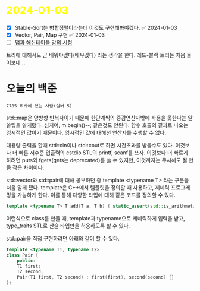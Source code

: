 # <span style="color:yellow">2024-01-03</span>

- [x] Stable-Sort는 병합정렬이라는데 이것도 구현해봐야겠다. ✅ 2024-01-03
- [x] Vector, Pair, Map 구현 ✅ 2024-01-03
- [ ] [맵과 해쉬테이블 강의 시청](https://www.youtube.com/watch?v=ZBu_slSH5Sk)

트리에 대해서도 곧 배워야겠다(배우겠다) 라는 생각을 한다. 레드-블랙 트리는 처음 들어보네 ..

# 오늘의 백준
```level14
7785 회사에 있는 사람(실버 5)
```

std::map은 양방향 반복자이기 때문에 한단계씩의 증감연산자밖에 사용을 못한다는 알쓸팁을 알게됐다.
심지어, m.begin()--; 같은것도 안된다. 함수 호출의 결과로 나오는 임시적인 값이기 때문이다. 임시적인 값에 대해선 연산자를 수행할 수 없다.

대용량 출력을 할때 std::cin이나 std::cout로 하면 시간초과를 받을수도 있다.
이것보다 더 빠른 저수준 입출력의 cstdio STL의 printf, scanf를 쓰자.
이것보다 더 빠르게 하려면 puts와 fgets(gets는 deprecated)를 쓸 수 있지만, 이것까지는 무시해도 될 만큼 작은 차이이다.

std::vector와 std::pair에 대해 공부하던 중 template \<typename T\> 라는 구문을 처음 알게 됐다.
template은 C++에서 템플릿을 정의할 때 사용하고, 제네릭 프로그래밍을 가능하게 한다. 
이를 통해 다양한 타입에 대해 같은 코드를 정의할 수 있다.

```cpp
template <typename T> T add(T a, T b) { static_assert(std::is_arithmetic<T>::value, "T must be an arithmetic type"); return a + b; }
```

이런식으로 class를 만들 때, template과 typename으로 제네릭하게 입력을 받고, type_traits STL로 산술 타입만을 허용하도록 할 수 있다.

std::pair을 직접 구현하려면 아래와 같이 할 수 있다.
```cpp
template <typename T1, typename T2>
class Pair {
	public:
	T1 first;
	T2 second;
	Pair(T1 first, T2 second) : first(first), second(second) {}
};
```


